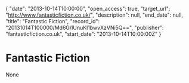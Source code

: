 {
  "date": "2013-10-14T10:00:00", 
  "open_access": true, 
  "target_url": "http://www.fantasticfiction.co.uk/", 
  "description": null, 
  "end_date": null, 
  "title": "Fantastic Fiction", 
  "record_id": "20131014T100000/Md6G/IUnuKl1bwvXzVNi5Q==", 
  "publisher": "fantasticfiction.co.uk", 
  "start_date": "2013-10-14T10:00:00Z"
}

# Fantastic Fiction

None